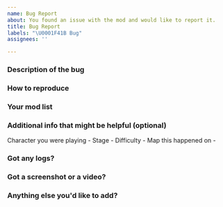 ```yaml
---
name: Bug Report
about: You found an issue with the mod and would like to report it.
title: Bug Report
labels: "\U0001F41B Bug"
assignees: ''

---
```


### Description of the bug

### How to reproduce

### Your mod list

### Additional info that might be helpful (optional)
Character you were playing - 
Stage - 
Difficulty - 
Map this happened on - 

### Got any logs?

### Got a screenshot or a video?

### Anything else you'd like to add?
